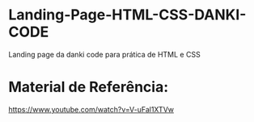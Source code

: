 # Landing-Page-HTML-CSS-DANKI-CODE
 Landing page da danki code para prática de HTML e CSS

 # Material de Referência:

 https://www.youtube.com/watch?v=V-uFal1XTVw

 

